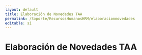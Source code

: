 ```yaml
---
layout: default
title: Elaboración de Novedades TAA
permalink: /Soporte/RecursosHumanosHRM/elaboracionnovedades
editable: si
---
```

# Elaboración de Novedades TAA  

